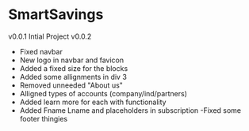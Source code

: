 # SmartSavings
v0.0.1
Intial Project
v0.0.2
- Fixed navbar
- New logo in navbar and favicon
- Added a fixed size for the blocks
- Added some allignments in div 3
- Removed unneeded "About us"
- Alligned types of accounts (company/ind/partners)
- Added learn more for each with functionality
- Added Fname Lname and placeholders in subscription
-Fixed some footer thingies
